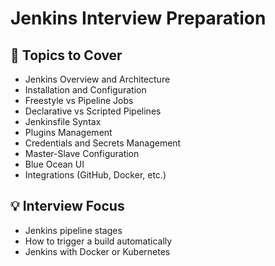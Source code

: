 # Jenkins Interview Preparation

## 📌 Topics to Cover

- Jenkins Overview and Architecture
- Installation and Configuration
- Freestyle vs Pipeline Jobs
- Declarative vs Scripted Pipelines
- Jenkinsfile Syntax
- Plugins Management
- Credentials and Secrets Management
- Master-Slave Configuration
- Blue Ocean UI
- Integrations (GitHub, Docker, etc.)

## 💡 Interview Focus

- Jenkins pipeline stages
- How to trigger a build automatically
- Jenkins with Docker or Kubernetes
